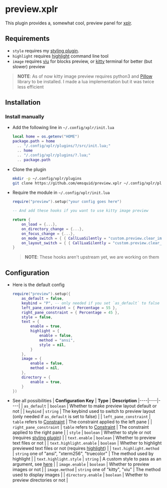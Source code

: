# preview.xplr

This plugin provides a, somewhat cool, preview panel for [xplr](https://xplr.dev). 

## Requirements

- `style` requires my [styling plugin](https://github.com/emsquid/style.xplr).
- `highlight` requires [highlight](https://gitlab.com/saalen/highlight) command line tool
- `image` requires [viu](https://github.com/atanunq/viu) for blocks preview, or [kitty](https://github.com/kovidgoyal/kitty) terminal for better (but slower) preview
> **NOTE**: As of now kitty image preview requires python3 and [Pillow](https://pypi.org/project/Pillow/) library to be installed. I made a lua implementation but it was twice less efficient 

## Installation

### Install manually

- Add the following line in `~/.config/xplr/init.lua`

    ```lua
    local home = os.getenv("HOME")
    package.path = home
      .. "/.config/xplr/plugins/?/src/init.lua;"
      .. home
      .. "/.config/xplr/plugins/?.lua;"
      .. package.path
    ```

- Clone the plugin

    ```bash
    mkdir -p ~/.config/xplr/plugins
    git clone https://github.com/emsquid/preview.xplr ~/.config/xplr/plugins/preview
    ```

- Require the module in `~/.config/xplr/init.lua`

    ```lua
    require("preview").setup("your config goes here")

    -- And add these hooks if you want to use kitty image preview

    return {
        on_load = {...},
        on_directory_change = {...},
        on_focus_change = {...},
        on_mode_switch = { { CallLuaSilently = "custom.preview.clear_image_preview" } },
        on_layout_switch = { { CallLuaSilently = "custom.preview.clear_image_preview" } },
    }
    ```
    > **NOTE**: These hooks aren't upstream yet, we are working on them

## Configuration

- Here is the default config
    ```lua
    require("preview").setup({
        as_default = false,
        keybind = "P", -- only needed if you set `as_default` to false
        left_pane_constraint = { Percentage = 55 },
        right_pane_constraint = { Percentage = 45 },
        style = false,
        text = {
            enable = true,
            highlight = {
                enable = false,
                method = "ansi",
                style = nil,
            }
        },
        image = {
            enable = false,
            method = nil,
        },
        directory = {
            enable = true,
        }
    })
    ```
- See all possibilities
    | **Configuration Key** | **Type** | **Description** 
    |----|----|----|
    | `as_default` | `boolean` | Whether to make preview layout default or not |
    | `keybind` | `string` | The keybind used to switch to preview layout (only needed if `as_default` is set to false) |
    | `left_pane_constraint` | `table` refers to [Constraint](https://xplr.dev/en/layout#constraint) | The constraint applied to the left pane |
    | `right_pane_constraint` | `table` refers to [Constraint](https://xplr.dev/en/layout#constraint) | The constraint applied to the right pane |
    | `style` | `boolean` | Whether to style or not (requires [styling plugin](https://github.com/emsquid/style.xplr)) |
    | `text.enable` | `boolean` | Whether to preview text files or not |
    | `text.highlight.enable` | `boolean` | Whether to highlight previewed text files or not (requires [highlight](https://gitlab.com/saalen/highlight)) |
    | `text.highlight.method` | `string` one of "ansi", "xterm256", "truecolor" | The method used by highlight |
    | `text.highlight.style` | `string` | A custom style to pass as an argument, see [here](https://gitlab.com/saalen/highlight#user-content-theme-definitions) |
    | `image.enable` | `boolean` | Whether to preview images or not |
    | `image.method` | `string` one of "kitty", "viu" | The method used to display images |
    | `directory.enable` | `boolean` | Whether to preview directories or not |
